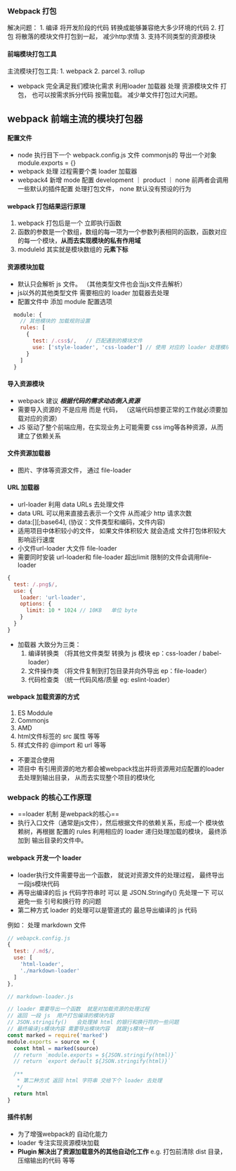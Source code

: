 ### Webpack 打包
解决问题：
    1. 编译  将开发阶段的代码 转换成能够兼容绝大多少环境的代码
    2. 打包  将散落的模块文件打包到一起， 减少http求情
    3. 支持不同类型的资源模块

#### 前端模块打包工具
主流模块打包工具:
    1. webpack
    2. parcel
    3. rollup
* webpack 完全满足我们模块化需求   利用loader 加载器 处理 资源模块文件 打包， 也可以按需求拆分代码 按需加载。 减少单文件打包过大问题。


## webpack 前端主流的模块打包器

#### 配置文件
* node 执行目下一个 webpack.config.js  文件 commonjs的 导出一个对象module.exports = {}
* webpack 处理 过程需要个类 loader 加载器
* webpack4 新增 mode 配置 development ｜ product ｜ none 前两者会调用一些默认的插件配置 处理打包文件， none 默认没有预设的行为

#### webpack 打包结果运行原理
1. webpack 打包后是一个 立即执行函数
2. 函数的参数是一个数组，数组的每一项为一个参数列表相同的函数，函数对应的每一个模块，**从而去实现模块的私有作用域**
3. moduleId 其实就是模块数组的 **元素下标**

#### 资源模块加载
* 默认只会解析 js 文件。 （其他类型文件也会当js文件去解析）
* js以外的其他类型文件 需要相应的 loader 加载器去处理
* 配置文件中 添加 module 配置选项
```js
  module: {
    // 其他模块的 加载规则设置
    rules: [
      {
        test: /.css$/,   // 匹配遇到的模块文件
        use: ['style-loader', 'css-loader'] // 使用 对应的 loader 处理模块文件 如果配置多个loader 执行顺序是冲后往前执行
      }
    ]
  }
```

#### 导入资源模块
* webpack 建议 ***根据代码的需求动态倒入资源***
* 需要导入资源的 不是应用 而是 代码， （这端代码想要正常的工作就必须要加载对应的资源）
* JS 驱动了整个前端应用，在实现业务上可能需要 css img等各种资源，从而建立了依赖关系

#### 文件资源加载器
* 图片、字体等资源文件， 通过 file-loader

#### URL 加载器
* url-loader 利用 data URLs 去处理文件
* data URL 可以用来直接去表示一个文件 从而减少 http 请求次数
* data:[<mediaType>][;base64],<data>   (协议：文件类型和编码，文件内容)
* 适用项目中体积较小的文件， 如果文件体积较大 就会造成 文件打包体积较大影响运行速度
* 小文件url-loader 大文件 file-loader
* 需要同时安装 url-loader和 file-loader 超出limit 限制的文件会调用file-loader
```js
{
  test: /.png$/,
  use: {
    loader: 'url-loader',
    options: {
      limit: 10 * 1024 // 10KB   单位 byte
    }
  }
}
```
* 加载器 大致分为三类：
    1. 编译转换类 （将其他文件类型 转换为 js 模块 ep：css-loader / babel-loader）
    2. 文件操作类 （将文件复制到打包目录并向外导出 ep：file-loader）
    3. 代码检查类 （统一代码风格/质量 eg: eslint-loader）


#### webpack 加载资源的方式
1.   ES Moddule
2.   Commonjs
3.   AMD
4.   html文件标签的 src 属性  等等
5.   样式文件的 @import 和  url  等等
* 不要混合使用
* 项目中 有引用资源的地方都会被webpack找出并将资源用对应配置的loader去处理到输出目录， 从而去实现整个项目的模块化

### webpack 的核心工作原理
* ==loader 机制 是webpack的核心==
* 执行入口文件（通常是js文件），然后根据文件的依赖关系，形成一个 模块依赖树，再根据 配置的 rules 利用相应的 loader 递归处理加载的模块， 最终添加到 输出目录的文件中。

#### webpack 开发一个 loader
* loader执行文件需要导出一个函数， 就说对资源文件的处理过程， 最终导出一段js模块代码
* 再导出编译的后 js 代码字符串时 可以 是 JSON.Stringify() 先处理一下 可以避免一些 引号和换行符 的问题
* 第二种方式 loader 的处理可以是管道式的 最总导出编译的 js 代码

例如：  处理 markdown 文件
```js
// webapck.config.js
{
  test: /.md$/,
  use: [
    'html-loader',
    './markdown-loader'
  ]
},

// markdown-loader.js

// loader 需要导出一个函数  就是对加载资源的处理过程
// 返回 一段 js  用户打包编译的模块内容
// JSON.stringify()   会处理掉 html 的银行和换行符的一些问题
// 最终编译js模块内容 需要导出模块内容  就跟js模块一样
const marked = require('marked')
module.exports = source => {
  const html = marked(source)
  // return `module.exports = ${JSON.stringify(html)}`
  // return `export default ${JSON.stringify(html)}`

  /**
   * 第二种方式 返回 html 字符串 交给下个 loader 去处理
   */
  return html
}
```

#### 插件机制
* 为了增强webpack的 自动化能力
* loader 专注实现资源模块加载
* **Plugin 解决出了资源加载意外的其他自动化工作** e.g. 打包前清除 dist 目录， 压缩输出的代码 等等